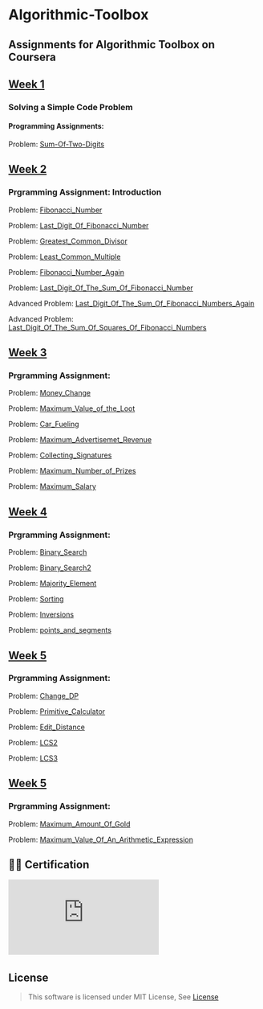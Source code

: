 # Algorithmic-Toolbox

## Assignments for Algorithmic Toolbox on Coursera </br>


## [Week 1](https://github.com/omarsalem33/Algorithmic-Toolbox/blob/main/Algorithmic%20Toolbox/week1/week1_programming_challenges.pdf)</br>

### Solving a Simple Code Problem
#### Programming Assignments:</br>
Problem: [Sum-Of-Two-Digits](https://github.com/omarsalem33/Algorithmic-Toolbox/blob/main/Algorithmic%20Toolbox/week1/1-%20Sum-Of-Two-Digits.cpp)</br>


## [Week 2](https://github.com/omarsalem33/Algorithmic-Toolbox/blob/main/Algorithmic%20Toolbox/week2/week2_algorithmic_warmup.pdf)</br>
###  Prgramming Assignment: Introduction
Problem: [Fibonacci_Number](https://github.com/omarsalem33/Algorithmic-Toolbox/blob/main/Algorithmic%20Toolbox/week2/1-%20fibonacci.cpp) </br>

Problem: [Last_Digit_Of_Fibonacci_Number](https://github.com/omarsalem33/Algorithmic-Toolbox/blob/main/Algorithmic%20Toolbox/week2/2-%20last_digit_of_fibonacci_number.cpp) </br>

Problem: [Greatest_Common_Divisor](https://github.com/omarsalem33/Algorithmic-Toolbox/blob/main/Algorithmic%20Toolbox/week2/3-%20greatest_common_divisor.cpp) </br>

Problem: [Least_Common_Multiple](https://github.com/omarsalem33/Algorithmic-Toolbox/blob/main/Algorithmic%20Toolbox/week2/4-%20least_common_multiple.cpp) </br>

Problem: [Fibonacci_Number_Again](https://github.com/omarsalem33/Algorithmic-Toolbox/blob/main/Algorithmic%20Toolbox/week2/5-%20fibonacci_number_again.cpp) </br>

Problem: [Last_Digit_Of_The_Sum_Of_Fibonacci_Number](https://github.com/omarsalem33/Algorithmic-Toolbox/blob/main/Algorithmic%20Toolbox/week2/6-%20last_digit_of_the_sum_of_fibonacci_numbers.cpp)</br>

Advanced Problem: [Last_Digit_Of_The_Sum_Of_Fibonacci_Numbers_Again](https://github.com/omarsalem33/Algorithmic-Toolbox/blob/main/Algorithmic%20Toolbox/week2/7-%20last_digit_of_the_sum_of_fibonacci_numbers_again.cpp) </br>

Advanced Problem: [Last_Digit_Of_The_Sum_Of_Squares_Of_Fibonacci_Numbers](https://github.com/omarsalem33/Algorithmic-Toolbox/blob/main/Algorithmic%20Toolbox/week2/8-%20last_digit_of_the_sum_of_squares_of_fibonacci_numbers.cpp)</br>

## [Week 3](https://github.com/omarsalem33/Algorithmic-Toolbox/blob/main/Algorithmic%20Toolbox/week3/week3_greedy_algorithms.pdf)</br>
###  Prgramming Assignment:
Problem: [Money_Change](https://github.com/omarsalem33/Algorithmic-Toolbox/blob/main/Algorithmic%20Toolbox/week3/1-%20money_change.cpp)</br>

Problem: [Maximum_Value_of_the_Loot](https://github.com/omarsalem33/Algorithmic-Toolbox/blob/main/Algorithmic%20Toolbox/week3/2-%20Maximum_Value_of_the_Loot.cpp)</br>

Problem: [Car_Fueling](https://github.com/omarsalem33/Algorithmic-Toolbox/blob/main/Algorithmic%20Toolbox/week3/3-%20Car%20Fueling.cpp)</br>

Problem: [Maximum_Advertisemet_Revenue](https://github.com/omarsalem33/Algorithmic-Toolbox/blob/main/Algorithmic%20Toolbox/week3/4-%20Maximum_Advertisemet_Revenue.cpp)</br>

Problem: [Collecting_Signatures](https://github.com/omarsalem33/Algorithmic-Toolbox/blob/main/Algorithmic%20Toolbox/week3/5-%20%20Collecting_Signatures.cpp)</br>

Problem: [Maximum_Number_of_Prizes](https://github.com/omarsalem33/Algorithmic-Toolbox/blob/main/Algorithmic%20Toolbox/week3/6-%20Maximum_Number_of_Prizes.cpp)</br>

Problem: [Maximum_Salary](https://github.com/omarsalem33/Algorithmic-Toolbox/blob/main/Algorithmic%20Toolbox/week3/7-%20Maximum_Salary.cpp)</br>



## [Week 4](https://github.com/omarsalem33/Algorithmic-Toolbox/blob/main/toolbox_statements.pdf)</br>
###  Prgramming Assignment:
Problem: [Binary_Search](https://github.com/omarsalem33/Algorithmic-Toolbox/blob/main/Algorithmic%20Toolbox/week4/1-binary_search.cpp)</br>

Problem: [Binary_Search2](https://github.com/omarsalem33/Algorithmic-Toolbox/blob/main/Algorithmic%20Toolbox/week4/2-binary_search.cpp)</br>

Problem: [Majority_Element](https://github.com/omarsalem33/Algorithmic-Toolbox/blob/main/Algorithmic%20Toolbox/week4/3-majority_element.cpp)</br>

Problem: [Sorting](https://github.com/omarsalem33/Algorithmic-Toolbox/blob/main/Algorithmic%20Toolbox/week4/4-sorting.cpp)</br>

Problem: [Inversions](https://github.com/omarsalem33/Algorithmic-Toolbox/blob/main/Algorithmic%20Toolbox/week4/5-inversions.cpp)</br>

Problem: [points_and_segments](https://github.com/omarsalem33/Algorithmic-Toolbox/blob/main/Algorithmic%20Toolbox/week4/6-points_and_segments.cpp)</br>


## [Week 5](https://github.com/omarsalem33/Algorithmic-Toolbox/blob/main/toolbox_statements.pdf)</br>
###  Prgramming Assignment:

Problem: [Change_DP](https://github.com/omarsalem33/Algorithmic-Toolbox/blob/main/Algorithmic%20Toolbox/week5/1-change_dp.cpp)</br>

Problem: [Primitive_Calculator](https://github.com/omarsalem33/Algorithmic-Toolbox/blob/main/Algorithmic%20Toolbox/week5/2-primitive_calculator.cpp)</br>

Problem: [Edit_Distance](https://github.com/omarsalem33/Algorithmic-Toolbox/blob/main/Algorithmic%20Toolbox/week5/3-edit_distance.cpp)</br>

Problem: [LCS2](https://github.com/omarsalem33/Algorithmic-Toolbox/blob/main/Algorithmic%20Toolbox/week5/4-lcs2.cpp)</br>

Problem: [LCS3](https://github.com/omarsalem33/Algorithmic-Toolbox/blob/main/Algorithmic%20Toolbox/week5/5-lcs3.cpp)</br>


## [Week 5](https://github.com/omarsalem33/Algorithmic-Toolbox/blob/main/toolbox_statements.pdf)</br>
###  Prgramming Assignment:

Problem: [Maximum_Amount_Of_Gold](https://github.com/omarsalem33/Algorithmic-Toolbox/blob/main/Algorithmic%20Toolbox/week6/1-knapsack.cpp)</br>

Problem: [Maximum_Value_Of_An_Arithmetic_Expression](https://github.com/omarsalem33/Algorithmic-Toolbox/blob/main/Algorithmic%20Toolbox/week6/3-placing_parentheses.cpp)</br>


## 🎉🎈 Certification 

![coursera algorithmic toolbox certification-page-001](https://github.com/omarsalem33/Algorithmic-Toolbox/blob/main/Certification.pdf)

## License

> This software is licensed under MIT License, See [License](https://github.com/omarsalem33/Algorithmic-Toolbox/blob/main/Certification.pdf) 


